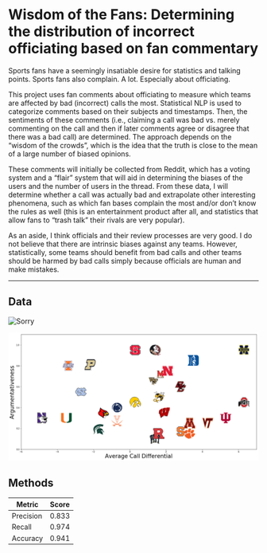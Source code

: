 # Wisdom of the Fans: Determining the distribution of incorrect officiating based on fan commentary

Sports fans have a seemingly insatiable desire for statistics and talking points. Sports fans also complain. A lot. Especially about officiating.

This project uses fan comments about officiating to measure which teams are affected by bad (incorrect) calls the most. Statistical NLP is used to  categorize comments based on their subjects and timestamps. Then, the sentiments of these comments (i.e., claiming a call was bad vs. merely commenting on the call and then if later comments agree or disagree that there was a bad call) are determined. The approach depends on the “wisdom of the crowds”, which is the idea that the truth is close to the mean of a large number of biased opinions.

These comments will initially be collected from Reddit, which has a voting system and a “flair” system that will aid in determining the biases of the users and the number of users in the thread. From these data, I will determine whether a call was actually bad and extrapolate other interesting phenomena, such as which fan bases complain the most and/or don’t know the rules as well (this is an entertainment product after all, and statistics that allow fans to “trash talk” their rivals are very popular).

As an aside, I think officials and their review processes are very good. I do not believe that there are intrinsic biases against any teams. However, statistically, some teams should benefit from bad calls and other teams should be harmed by bad calls simply because officials are human and make mistakes.

***
## Data



![Sorry](../ref_analysis/writeup/sorry2_ore.png?raw=true)

![Sample image](writeup/sample.png?raw=true)



## Methods




 Metric      | Score
 ---         | ---
 Precision   | 0.833         
 Recall      | 0.974         
 Accuracy    | 0.941
